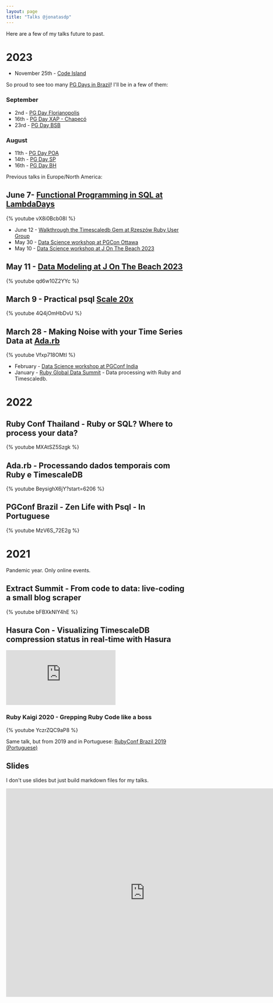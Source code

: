 ```yaml
---
layout: page
title: "Talks @jonatasdp"
---
```


Here are a few of my talks future to past.

# 2023

* November 25th - [Code Island](https://summit.codeisland.com.br/)

So proud to see too many [PG Days in Brazil](https://pgday.com.br)! I'll be in a
few of them:

### September

* 2nd - [PG Day Florianopolis](https://www.sympla.com.br/evento/pgday-floripa/2071983)
* 16th - [PG Day XAP - Chapecó](https://pgdayxap.com.br/2023)
* 23rd - [PG Day BSB](https://pgdaybsb.com.br)

### August

* 11th - [PG Day POA](https://www.sympla.com.br/evento/pgday-porto-alegre-2023/2057620)
* 14th - [PG Day SP](https://www.sympla.com.br/evento/pgday-sao-paulo-2023/2044774)
* 16th - [PG Day BH](https://www.sympla.com.br/evento/pgday-2023-bh-puc-coreu-manha-predio-43-auditorio-3/1996398)

Previous talks in Europe/North America:


## June 7- [Functional Programming in SQL at LambdaDays](https://www.lambdadays.org/lambdadays2023)

{% youtube vX8i0Bcb08I %}

* June 12 - [Walkthrough the Timescaledb Gem at Rzeszów Ruby User Group](http://rrug.pl/meetup/2023/05/15/spotkanie35.html)
* May 30 - [Data Science workshop at PGCon Ottawa](https://www.pgcon.org/2023/)
* May 10 - [Data Science workshop at J On The Beach 2023](https://www.jonthebeach.com/workshops/Reality-of-global-warming.-Data-Science-with-Postgres-and-TimescaleDB)

## May 11 - [Data Modeling at J On The Beach 2023](https://www.jonthebeach.com/schedule)

{% youtube qd6w10Z2YYc %}

## March 9 - Practical psql [Scale 20x](https://www.socallinuxexpo.org/scale/20x/)

{% youtube 4Q4jOmHbDvU %}

## March 28 - Making Noise with your Time Series Data at [Ada.rb](https://www.youtube.com/live/Vfxp718OMtI?feature=share&t=590)

{% youtube Vfxp718OMtI %}

* February - [Data Science workshop at PGConf India](https://pgconf.in)
* January - [Ruby Global Data Summit](https://events.geekle.us/ruby/) - Data processing with Ruby and Timescaledb.

# 2022

## Ruby Conf Thailand - Ruby or SQL? Where to process your data?

{% youtube MXAtSZ5Szgk %}

## Ada.rb - Processando dados temporais com Ruby e TimescaleDB

{% youtube BeysighX6jY?start=6206 %}

## PGConf Brazil - Zen Life with Psql - In Portuguese

{% youtube MzV6S_72E2g %}

# 2021

Pandemic year. Only online events.

## Extract Summit - From code to data: live-coding a small blog scraper

{% youtube bFBXkNIY4hE %}

## Hasura Con - Visualizing TimescaleDB compression status in real-time with Hasura

<div class="video-container">
  <iframe loading="lazy" title="Visualizing TimescaleDB compression status in real-time with Hasura" src="https://player.vimeo.com/video/569408772" frameBorder="0" allowfullscreen=""></iframe>
</div>

### Ruby Kaigi 2020 - Grepping Ruby Code like a boss

{% youtube YczrZQC9aP8 %}

Same talk, but from 2019 and in Portuguese: [RubyConf Brazil 2019 (Portuguese)](https://www.eventials.com/locaweb/jonatas-paganini-live-coding-grepping-ruby-code-like-a-boss/#_=_)

## Slides

I don't use slides but just build markdown files for my talks.

<iframe src="http://www.slideshare.net/jonataspaganini/slideshelf" width="760px" height="570px" frameborder="0" marginwidth="0" marginheight="0" scrolling="no" style="border:none;" allowfullscreen webkitallowfullscreen mozallowfullscreen></iframe>


